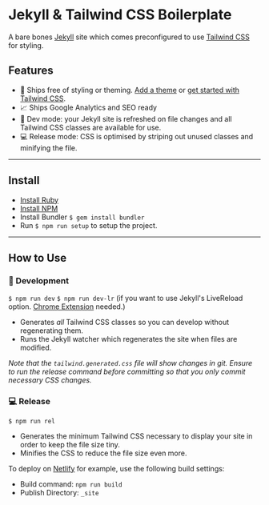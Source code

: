 # Jekyll & Tailwind CSS Boilerplate

A bare bones [Jekyll](https://jekyllrb.com/) site which comes preconfigured to use [Tailwind CSS](https://tailwindcss.com/) for styling.

## Features

- 🤍 Ships free of styling or theming. [Add a theme](https://jekyllrb.com/resources/) or [get started with Tailwind CSS](https://tailwindcss.com/docs/utility-first/).
- 📈 Ships Google Analytics and SEO ready
- 🍕 Dev mode: your Jekyll site is refreshed on file changes and all Tailwind CSS classes are available for use.
- 💻 Release mode: CSS is optimised by striping out unused classes and minifying the file.

---

## Install

- [Install Ruby](https://www.ruby-lang.org/en/downloads/)
- [Install NPM](https://www.npmjs.com/get-npm)
- Install Bundler `$ gem install bundler`
- Run `$ npm run setup` to setup the project.

---

## How to Use

### 🍕 Development

```$ npm run dev```
```$ npm run dev-lr``` (if you want to use Jekyll's LiveReload option. [Chrome Extension](https://chrome.google.com/webstore/detail/livereload/jnihajbhpnppcggbcgedagnkighmdlei?hl=en) needed.)

- Generates _all_ Tailwind CSS classes so you can develop without regenerating them.
- Runs the Jekyll watcher which regenerates the site when files are modified.

*Note that the `tailwind.generated.css` file will show changes in git. Ensure to run the release command before committing so that you only commit necessary CSS changes.*


### 💻 Release

```$ npm run rel```

- Generates the minimum Tailwind CSS necessary to display your site in order to keep the file size tiny.
- Minifies the CSS to reduce the file size even more.

To deploy on [Netlify](https://www.netlify.com/) for example, use the following build settings:
- Build command: `npm run build`
- Publish Directory: `_site`